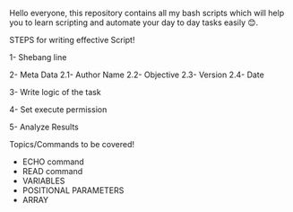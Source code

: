 Hello everyone, this repository contains all my bash scripts which will help you to learn scripting and automate your day to day tasks easily 😊.

STEPS for writing effective Script!

1- Shebang line

2- Meta Data
   2.1- Author Name
   2.2- Objective
   2.3- Version
   2.4- Date

3- Write logic of the task

4- Set execute permission

5- Analyze Results

Topics/Commands to be covered!
- ECHO command
- READ command
- VARIABLES
- POSITIONAL PARAMETERS
- ARRAY


